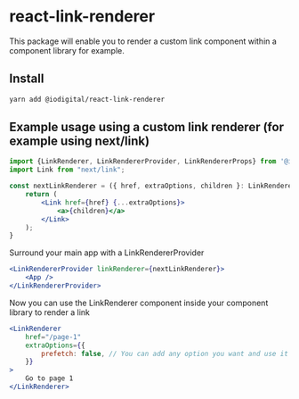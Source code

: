 # react-link-renderer
This package will enable you to render a custom link component within a component library for example.

## Install

```sh
yarn add @iodigital/react-link-renderer
```

## Example usage using a custom link renderer (for example using next/link)

```jsx
import {LinkRenderer, LinkRendererProvider, LinkRendererProps} from '@iodigital/react-link-renderer';
import Link from "next/link";

const nextLinkRenderer = ({ href, extraOptions, children }: LinkRendererProps) => {
    return (
        <Link href={href} {...extraOptions}>
            <a>{children}</a>
        </Link>
    );
}
```

Surround your main app with a LinkRendererProvider 
```jsx
<LinkRendererProvider linkRenderer={nextLinkRenderer}>
    <App />
</LinkRendererProvider>
```

Now you can use the LinkRenderer component inside your component library to render a link
```jsx
<LinkRenderer 
    href="/page-1" 
    extraOptions={{
        prefetch: false, // You can add any option you want and use it in your custom link renderer
    }}
>
    Go to page 1
</LinkRenderer>
```
